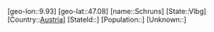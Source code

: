 ﻿---
location: [47.08,9.93]
type: City
tags:
- geo/City


SpocWebEntityId: 34078
isDeleted: false
confidential: public

---
[geo-lon::9.93]
[geo-lat::47.08]
[name::Schruns]
[State::Vlbg]
[Country::[Austria](geo/Continent/Europe/Austria.md)]
[StateId::]
[Population::]
[Unknown::]

